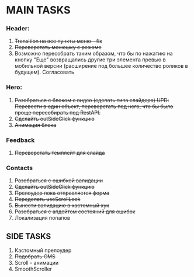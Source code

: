 # MAIN TASKS

### Header:

1. ~~Transition на все пункты меню - fix~~
2. ~~Переверстать менюшку с резюме~~
3. Возможно пересобрать таким образом, что бы по нажатию на кнопку "Еще" возвращались другие три элемента превью в мобильной версии (расширение под большее количество роликов в будущем). Согласовать

### Hero:

1. ~~Разобраться с блоком с видео (сделать типа слайдера) UPD: Перевести в один объект, переверстать под него, что бы было проще пересобирать под RestAPI.~~
2. ~~Сделайть outSideClick функцию~~
3. ~~Анимация блока~~

### Feedback

1. ~~Переверстать темплейт для слайда~~

### Contacts

1. ~~Разобраться с ошибкой валидации~~
2. ~~Сделайть outSideClick функцию~~
3. ~~Прелоудер пока отправляется форма~~
4. ~~Переделать useScrollLock~~
5. ~~Вынести валидацию в кастомный хук~~
6. ~~Разобраться с апдейтом состояний для ошибок~~
7. Локализация попапов

## SIDE TASKS

1. Кастомный прелоудер
2. ~~Подобрать CMS~~
3. Scroll - анимации
4. SmoothScroller
